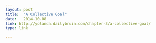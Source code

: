 ```yaml
---
layout: post
title:  "A Collective Goal"
date:   2014-10-08
link: http://yolanda.dailybruin.com/chapter-3/a-collective-goal/
type: link

---
```

